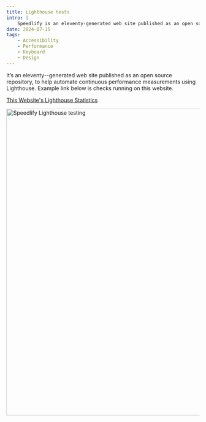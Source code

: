 ```yaml
---
title: Lighthouse tests
intro: |
    Speedlify is an eleventy-generated web site published as an open source repository, to help automate continuous performance measurements using Lighthouse.
date: 2024-07-15
tags:
    - Accessibility
    - Performance
    - Keyboard
    - Design
---
```


It’s an eleventy--generated web site published as an open source repository, to help automate continuous performance measurements using Lighthouse. Example link below is checks running on this website.

[This Website's Lighthouse Statistics](https://elegant-biscotti-25e1e9.netlify.app/jaffamonkey-website)

<picture>
    <img src="/assets/img/speedlify.png" alt="Speedlify Lighthouse testing" width="800" decoding="async" />
</picture>